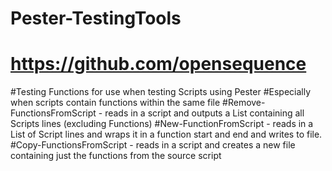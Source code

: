 # Pester-TestingTools
# https://github.com/opensequence

#Testing Functions for use when testing Scripts using Pester
#Especially when scripts contain functions within the same file
#Remove-FunctionsFromScript - reads in a script and outputs a List containing all Scripts lines (excluding Functions)
#New-FunctionFromScript - reads in a List of Script lines and wraps it in a function start and end and writes to file.
#Copy-FunctionsFromScript - reads in a script and creates a new file containing just the functions from the source script